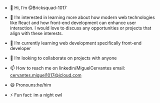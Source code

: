 - 👋 Hi, I’m @Bricksquad-1017
- 👀 I’m interested in learning more about how modern web technologies like React and how front-end development can enhance user interaction. I would love to discuss any opportunities or projects that align with these interests.

- 🌱 I’m currently learning web development specifically front-end developer 
- 💞️ I’m looking to collaborate on projects with anyone 
- 📫 How to reach me on linkedin/MiguelCervantes email: cervantes.miguel1017@icloud.com
- 😄 Pronouns:he/him
- ⚡ Fun fact: im a night owl 

<!---
Bricksquad-1017/Bricksquad-1017 is a ✨ special ✨ repository because its `README.md` (this file) appears on your GitHub profile.
You can click the Preview link to take a look at your changes.
--->

